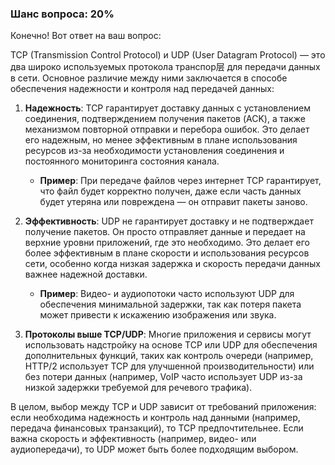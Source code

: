 ### Шанс вопроса: 20%

Конечно! Вот ответ на ваш вопрос:

TCP (Transmission Control Protocol) и UDP (User Datagram Protocol) — это два широко используемых протокола транспор层 для передачи данных в сети. Основное различие между ними заключается в способе обеспечения надежности и контроля над передачей данных:

1. **Надежность**: TCP гарантирует доставку данных с установлением соединения, подтверждением получения пакетов (ACK), а также механизмом повторной отправки и перебора ошибок. Это делает его надежным, но менее эффективным в плане использования ресурсов из-за необходимости установления соединения и постоянного мониторинга состояния канала.
   - **Пример**: При передаче файлов через интернет TCP гарантирует, что файл будет корректно получен, даже если часть данных будет утеряна или повреждена — он отправит пакеты заново.

2. **Эффективность**: UDP не гарантирует доставку и не подтверждает получение пакетов. Он просто отправляет данные и передает на верхние уровни приложений, где это необходимо. Это делает его более эффективным в плане скорости и использования ресурсов сети, особенно когда низкая задержка и скорость передачи данных важнее надежной доставки.
   - **Пример**: Видео- и аудиопотоки часто используют UDP для обеспечения минимальной задержки, так как потеря пакета может привести к искажению изображения или звука.

3. **Протоколы выше TCP/UDP**: Многие приложения и сервисы могут использовать надстройку на основе TCP или UDP для обеспечения дополнительных функций, таких как контроль очереди (например, HTTP/2 использует TCP для улучшенной производительности) или без потери данных (например, VoIP часто использует UDP из-за низкой задержки требуемой для речевого трафика).

В целом, выбор между TCP и UDP зависит от требований приложения: если необходима надежность и контроль над данными (например, передача финансовых транзакций), то TCP предпочтительнее. Если важна скорость и эффективность (например, видео- или аудиопередачи), то UDP может быть более подходящим выбором.